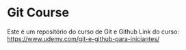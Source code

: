 # Git Course

Este é um repositório do curso de Git e Github
Link do curso: https://www.udemy.com/git-e-github-para-iniciantes/
